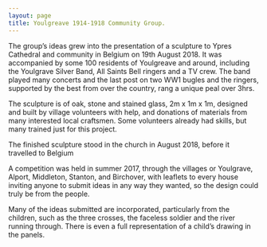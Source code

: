 ```yaml
---
layout: page
title: Youlgreave 1914-1918 Community Group.
---
```



The group’s ideas grew into the presentation of a sculpture to Ypres Cathedral and community in Belgium on 19th August 2018. It was accompanied by some 100 residents of Youlgreave and around, including the Youlgrave Silver Band,  All Saints Bell ringers  and a TV crew. 
The band played many concerts and the last post on two WW1 bugles and the ringers, supported by the best from over the country, rang a unique peal over 3hrs.

The sculpture is of oak, stone and stained glass, 2m x 1m x 1m, designed and built by village volunteers with help, and donations of materials from many interested local craftsmen. Some volunteers already had skills, but many trained just for this project.

The finished sculpture stood in the church in August 2018, before it travelled to Belgium

A competition was held in summer 2017, through the villages or Youlgrave, Alport, Middleton, Stanton, and Birchover, with leaflets to every house inviting anyone to submit ideas in any way they wanted, so the design could truly be from the people.

Many of the ideas submitted are incorporated, particularly from the children, such as the three crosses, the faceless soldier and the river running through. There is even a full representation of a child’s drawing in the panels.
